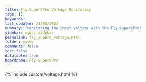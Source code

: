 ```yaml
---
title: Fly-Super8Pro Voltage Monitoring
tags: []
keywords: 
last_updated: 24/08/2022
summary: "Monitoring the input voltage with the Fly-Super8Pro"
sidebar: mydoc_sidebar
permalink: fly_super8_voltage.html
folder: mydoc
comments: false
toc: false
datatable: true
boardname: Fly-Super8Pro
---
```


{% include custom/voltage.html %}  